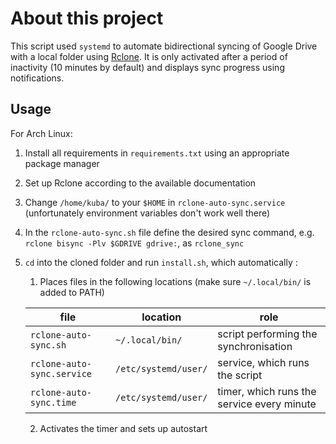 # About this project

This script used `systemd` to automate bidirectional syncing of Google Drive with a local folder using [Rclone](https://github.com/rclone/rclone). It is only activated after a period of inactivity (10 minutes by default) and displays sync progress using notifications.

## Usage

For Arch Linux:

1. Install all requirements in `requirements.txt` using an appropriate package manager
2. Set up Rclone according to the available documentation
3. Change `/home/kuba/` to your `$HOME` in `rclone-auto-sync.service` (unfortunately environment variables don't work well there)
4. In the `rclone-auto-sync.sh` file define the desired sync command, e.g. `rclone bisync -Plv $GDRIVE gdrive:`, as `rclone_sync` 
5. `cd` into the cloned folder and run `install.sh`, which automatically :
   1. Places files in the following locations (make sure `~/.local/bin/` is added to PATH)
   
    | file                       | location             | role                                       |
    | -------------------------- | -------------------- | ------------------------------------------ |
    | `rclone-auto-sync.sh`      | `~/.local/bin/`      | script performing the synchronisation      |
    | `rclone-auto-sync.service` | `/etc/systemd/user/` | service, which runs the script             |
    | `rclone-auto-sync.time`    | `/etc/systemd/user/` | timer, which runs the service every minute |

   2. Activates the timer and sets up autostart
